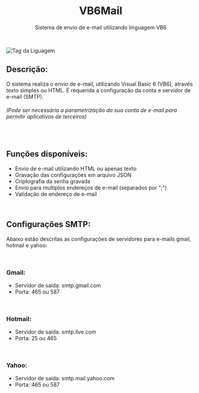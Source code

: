 <div align=center>

<br>

# VB6Mail
 
Sistema de envio de e-mail utilizando linguagem VB6

</div><br>


![Tag da Liguagem](https://img.shields.io/badge/Visual%20Basic-VB6-orange)

## Descrição:

O sistema realiza o envio de e-mail, utilizando Visual Basic 6 (VB6), através texto simples ou HTML. É requerida a configuração da conta e servidor de e-mail (SMTP).

###### (Pode ser necessária a parametrização da sua conta de e-mail para permitir aplicativos de terceiros)

<br>

## Funções disponíveis:

- Envio de e-mail utilizando HTML ou apenas texto
- Gravação das configurações em arquivo JSON
- Criptografia da senha gravada
- Envio para multiplos endereços de e-mail (separados por ";")
- Validação de endereço de e-mail

<br>

## Configurações SMTP:

Abaixo estão descritas as configurações de servidores para e-mails gmail, hotmail e yahoo:

<br>

### Gmail:

- Servidor de saída: smtp.gmail.com
- Porta: 465 ou 587

<br>


### Hotmail:

- Servidor de saída: smtp.live.com
- Porta: 25 ou 465

<br>

### Yahoo:

- Servidor de saída: smtp.mail.yahoo.com
- Porta: 465 ou 587
